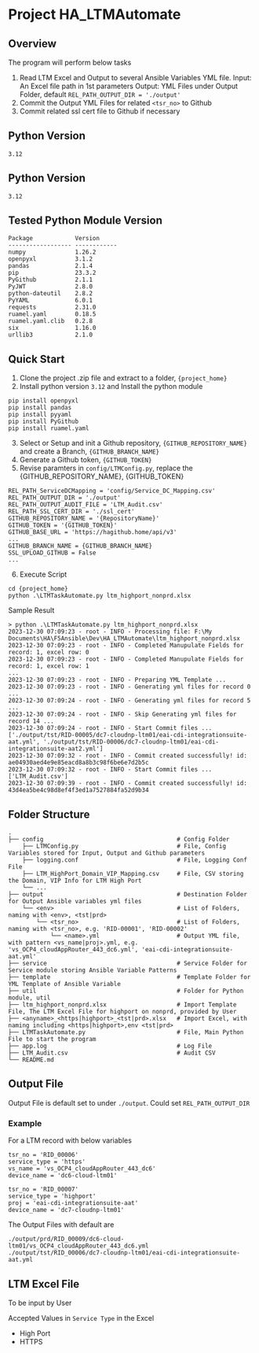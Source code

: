 # Project HA_LTMAutomate
## Overview
The program will perform below tasks
1. Read LTM Excel and Output to several Ansible Variables YML file.
   Input: An Excel file path in 1st parameters
   Output: YML Files under Output Folder, default `REL_PATH_OUTPUT_DIR = './output'`
2. Commit the Output YML Files for related `<tsr_no>` to Github
3. Commit related ssl cert file to Github if necessary
## Python Version
`3.12`
## Python Version
`3.12`
## Tested Python Module Version
```
Package            Version
------------------ ------------
numpy              1.26.2
openpyxl           3.1.2
pandas             2.1.4
pip                23.3.2
PyGithub           2.1.1
PyJWT              2.8.0
python-dateutil    2.8.2
PyYAML             6.0.1
requests           2.31.0
ruamel.yaml        0.18.5
ruamel.yaml.clib   0.2.8
six                1.16.0
urllib3            2.1.0
```
## Quick Start
1. Clone the project .zip file and extract to a folder, `{project_home}`
2. Install python version `3.12` and Install the python module
```
pip install openpyxl
pip install pandas
pip install pyyaml
pip install PyGithub
pip install ruamel.yaml
```
3. Select or Setup and init a Github repository, `{GITHUB_REPOSITORY_NAME}` and create a Branch, `{GITHUB_BRANCH_NAME}`
4. Generate a Github token, `{GITHUB_TOKEN}`
5. Revise paramters in `config/LTMConfig.py`, replace the {GITHUB_REPOSITORY_NAME}, {GITHUB_TOKEN}
```
REL_PATH_ServiceDCMapping = 'config/Service_DC_Mapping.csv'
REL_PATH_OUTPUT_DIR = './output'
REL_PATH_OUTPUT_AUDIT_FILE = 'LTM_Audit.csv'
REL_PATH_SSL_CERT_DIR = './ssl_cert'
GITHUB_REPOSITORY_NAME = '{RepositoryName}'
GITHUB_TOKEN = '{GITHUB_TOKEN}'
GITHUB_BASE_URL = 'https://hagithub.home/api/v3'
...
GITHUB_BRANCH_NAME = {GITHUB_BRANCH_NAME}
SSL_UPLOAD_GITHUB = False
...
```
6. Execute Script
```
cd {project_home}
python .\LTMTaskAutomate.py ltm_highport_nonprd.xlsx
```
Sample Result
```
> python .\LTMTaskAutomate.py ltm_highport_nonprd.xlsx
2023-12-30 07:09:23 - root - INFO - Processing file: F:\My Documents\HA\F5Ansible\Dev\HA_LTMAutomate\ltm_highport_nonprd.xlsx
2023-12-30 07:09:23 - root - INFO - Completed Manupulate Fields for record: 1, excel row: 0
2023-12-30 07:09:23 - root - INFO - Completed Manupulate Fields for record: 1, excel row: 1
...
2023-12-30 07:09:23 - root - INFO - Preparing YML Template ...
2023-12-30 07:09:23 - root - INFO - Generating yml files for record 0 ...
2023-12-30 07:09:24 - root - INFO - Generating yml files for record 5 ...
2023-12-30 07:09:24 - root - INFO - Skip Generating yml files for record 14 ...
2023-12-30 07:09:24 - root - INFO - Start Commit files ... ['./output/tst/RID-00005/dc7-cloudnp-ltm01/eai-cdi-integrationsuite-aat.yml', './output/tst/RID-00006/dc7-cloudnp-ltm01/eai-cdi-integrationsuite-aat2.yml']       
2023-12-30 07:09:32 - root - INFO - Commit created successfully! id: ae04930aed4e9e85eacd8a8b3c98f6be6e7d2b5c
2023-12-30 07:09:32 - root - INFO - Start Commit files ... ['LTM_Audit.csv']
2023-12-30 07:09:39 - root - INFO - Commit created successfully! id: 43d4ea5be4c98d8ef4f3ed1a7527884fa52d9b34
```
## Folder Structure
```
.
├── config                                      # Config Folder
    ├── LTMConfig.py                            # File, Config Variables stored for Input, Output and Github parameters
    ├── logging.conf                            # File, Logging Conf File
    ├── LTM_HighPort_Domain_VIP_Mapping.csv     # File, CSV storing the Domain, VIP Info for LTM High Port
    └── ...         
├── output                                      # Destination Folder for Output Ansible variables yml files
    └── <env>                                   # List of Folders, naming with <env>, <tst|prd>
        └── <tsr_no>                            # List of Folders, naming with <tsr_no>, e.g. 'RID-00001', 'RID-00002'
            └── <name>.yml                      # Output YML file, with pattern <vs_name|proj>.yml, e.g. 'vs_OCP4_cloudAppRouter_443_dc6.yml', 'eai-cdi-integrationsuite-aat.yml'
├── service                                     # Service Folder for Service module storing Ansible Variable Patterns
├── template                                    # Template Folder for YML Template of Ansible Variable
├── util                                        # Folder for Python module, util
├── ltm_highport_nonprd.xlsx                    # Import Template File, The LTM Excel File for highport on nonprd, provided by User
├── <anyname>_<https|highport>_<tst|prd>.xlsx   # Import Excel, with naming including <https|highport>,env <tst|prd>
├── LTMTaskAutomate.py                          # File, Main Python File to start the program
├── app.log                                     # Log File
├── LTM_Audit.csv                               # Audit CSV
└── README.md
```

## Output File
Output File is default set to under `./output`. Could set `REL_PATH_OUTPUT_DIR`
### Example
For a LTM record with below variables
```
tsr_no = 'RID_00006'
service_type = 'https'
vs_name = 'vs_OCP4_cloudAppRouter_443_dc6'
device_name = 'dc6-cloud-ltm01'

tsr_no = 'RID_00007'
service_type = 'highport'
proj = 'eai-cdi-integrationsuite-aat'
device_name = 'dc7-cloudnp-ltm01'
```
The Output Files with default are
```
./output/prd/RID_00009/dc6-cloud-ltm01/vs_OCP4_cloudAppRouter_443_dc6.yml
./output/tst/RID_00006/dc7-cloudnp-ltm01/eai-cdi-integrationsuite-aat.yml
```


## LTM Excel File
To be input by User

Accepted Values in `Service Type` in the Excel
- High Port
- HTTPS

